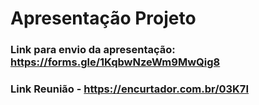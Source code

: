 # Apresentação Projeto

### Link para envio da apresentação: https://forms.gle/1KqbwNzeWm9MwQig8


### Link Reunião - https://encurtador.com.br/03K7I